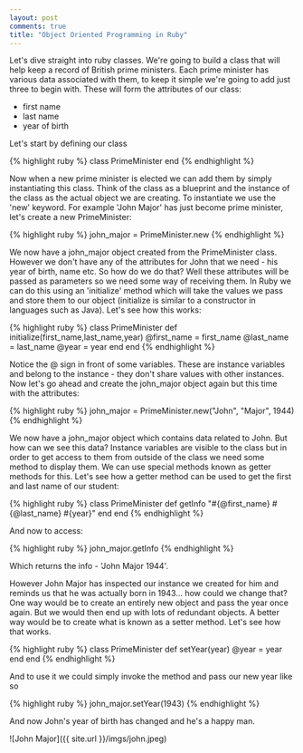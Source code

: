 ```yaml
---
layout: post
comments: true
title: "Object Oriented Programming in Ruby"
---
```

<p>Let's dive straight into ruby classes. We're going to build a class that will help keep a record of British prime ministers. Each prime minister has various data associated with them, to keep it simple we're going to add just three to begin with. These will form the attributes of our class:
  <ul>
    <li>first name</li>
    <li>last name</li>
    <li>year of birth</li>
  </ul>
</p>

<p>Let's start by defining our class</p>

{% highlight ruby %} class PrimeMinister end {% endhighlight %}

<p>Now when a new prime minister is elected we can add them by simply instantiating this class. Think of the class as a blueprint and the instance of the class as the actual object we are creating. To instantiate we use the 'new' keyword. For example 'John Major' has just become prime minister, let's create a new PrimeMinister:</p>

{% highlight ruby %} john_major = PrimeMinister.new {% endhighlight %}

<p>We now have a john_major object created from the PrimeMinister class. However we don't have any of the attributes for John that we need - his year of birth, name etc. So how do we do that? Well these attributes will be passed as parameters so we need some way of receiving them. In Ruby we can do this using an 'initialize' method which will take the values we pass and store them to our object (initialize is similar to a constructor in languages such as Java). Let's see how this works:</p>

{% highlight ruby %} class PrimeMinister def initialize(first_name,last_name,year) @first_name = first_name @last_name = last_name @year = year end end {% endhighlight %}

<p>Notice the @ sign in front of some variables. These are instance variables and belong to the instance - they don't share values with other instances. Now let's go ahead and create the john_major object again but this time with the attributes:</p>

{% highlight ruby %} john_major = PrimeMinister.new("John", "Major", 1944) {% endhighlight %}

<p>We now have a john_major object which contains data related to John. But how can we see this data? Instance variables are visible to the class but in order to get access to them from outside of the class we need some method to display them. We can use special methods known as getter methods for this. Let's see how a getter method can be used to get the first and last name of our student:</p>

{% highlight ruby %} class PrimeMinister def getInfo "#{@first_name} #{@last_name} #{year}" end end {% endhighlight %}

<p>And now to access:</p>
{% highlight ruby %} john_major.getInfo {% endhighlight %}

<p>Which returns the info - 'John Major 1944'.</p>

<p>However John Major has inspected our instance we created for him and reminds us that he was actually born in 1943... how could we change that? One way would be to create an entirely new object and pass the year once again. But we would then end up with lots of redundant objects. A better way would be to create what is known as a setter method. Let's see how that works.</p>

{% highlight ruby %} class PrimeMinister def setYear(year) @year = year end end {% endhighlight %}

<p>And to use it we could simply invoke the method and pass our new year like so</p>
{% highlight ruby %} john_major.setYear(1943) {% endhighlight %}

<p>And now John's year of birth has changed and he's a happy man.</p>

![John Major]({{ site.url }}/imgs/john.jpeg)
